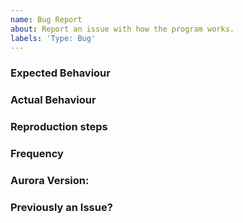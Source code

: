 ```yaml
---
name: Bug Report
about: Report an issue with how the program works.
labels: 'Type: Bug'
---
```

<!--
Thank you for reporting your issues to us, helping to make Aurora better! :)

Please make sure you SEARCH for an issue similar to yours before submitting your issue - it might already have been answered.

If you haven't found a similar issue, please answer all the questions below to the best of your ability. More accurate bug reports help us pinpoint the problem quicker and easier. When you fill in the responses, make sure to delete the square brackets as comments inside these are not visible in the report.

If you have log files or screenshots that may help, please also attach them to the issue. The logs can be found in %APPDATA%\Aurora\Logs
-->
### Expected Behaviour
<!-- Write what should be happening here. -->

### Actual Behaviour
<!-- Explain what actually happens here. -->

### Reproduction steps
<!-- If you can, please provide detailed step-by-step instructions on how to reproduce this issue. -->

### Frequency
<!-- How often does this issue occur? Every time? Only sometimes? -->

### Aurora Version:
<!-- Which version of Aurora are you using that's causing the problem? (You can see this on the about page under settings) -->

### Previously an Issue?
<!-- Did the previous version of Aurora have this issue? Yes/No/Don't know -->

<!--
Once you're done, check the preview tab. You should see a nice table with your issue text.

If it all looks correct, submit the issue :) Again, thank you for your report.
-->
